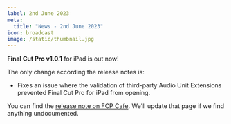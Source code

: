 ```yaml
---
label: 2nd June 2023
meta:
  title: "News - 2nd June 2023"
icon: broadcast
image: /static/thumbnail.jpg
---
```


**Final Cut Pro v1.0.1** for iPad is out now!

The only change according the release notes is:

- Fixes an issue where the validation of third-party Audio Unit Extensions prevented Final Cut Pro for iPad from opening.

You can find the [release note on FCP Cafe](/releasenotes/#final-cut-pro-101-for-ipad). We'll update that page if we find anything undocumented.